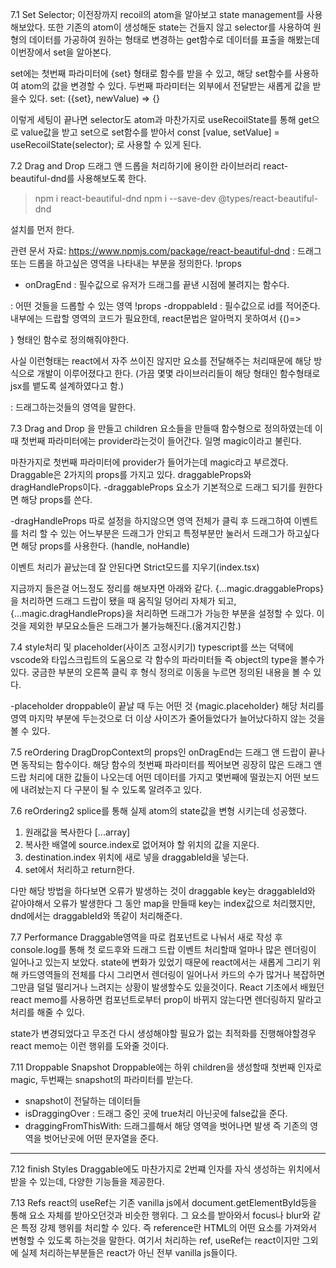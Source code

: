 7.1 Set Selector;
이전장까지 recoil의 atom을 알아보고 state management를 사용해보았다.
또한 기존의 atom이 생성해둔 state는 건들지 않고 selector를 사용하여 원형의 데이터를 가공하여 원하는 형태로 변경하는 get함수로 데이터를 표출을 해봤는데 이번장에서 set을 알아본다.

set에는 첫번째 파라미터에 {set} 형태로 함수를 받을 수 있고, 해당 set함수를 사용하여 atom의 값을 변경할 수 있다.
두번째 파라미터는 외부에서 전달받는 새롭게 값을 받을수 있다.
set: ({set}, newValue) => {}

이렇게 세팅이 끝나면 selector도 atom과 마찬가지로 useRecoilState를 통해 get으로 value값을 받고 set으로 set함수를 받아서
const [value, setValue] = useRecoilState(selector);
로 사용할 수 있게 된다.

7.2 Drag and Drop
드래그 앤 드롭을 처리하기에 용이한 라이브러리 react-beautiful-dnd를 사용해보도록 한다.

> npm i react-beautiful-dnd
> npm i --save-dev @types/react-beautiful-dnd

설치를 먼저 한다.

관련 문서 자료: https://www.npmjs.com/package/react-beautiful-dnd
<DragDropContext/> : 드래그 또는 드롭을 하고싶은 영역을 나타내는 부분을 정의한다.
!props

- onDragEnd : 필수값으로 유저가 드래그를 끝낸 시점에 불려지는 함수다.

<Droppable/> : 어떤 것들을 드롭할 수 있는 영역
!props
-droppableId : 필수값으로 id를 적어준다.
내부에는 드랍할 영역의 코드가 필요한데, react문법은 알아먹지 못하여서
{()=><div></div>} 형태인 함수로 정의해줘야한다.

사실 이런형태는 react에서 자주 쓰이진 않지만 요소를 전달해주는 처리때문에 해당 방식으로 개발이 이루어졌다고 한다.
(가끔 몇몇 라이브러리들이 해당 형태인 함수형태로 jsx를 뱉도록 설계하였다고 함.)

<Draggable/> : 드래그하는것들의 영역을 말한다.

7.3 Drag and Drop
<Droppable/>을 만들고 children 요소들을 만들때 함수형으로 정의하였는데 이때 첫번째 파라미터에는 provider라는것이 들어간다.
일명 magic이라고 불린다.

<Draggable/>
마찬가지로 첫번째 파라미터에 provider가 들어가는데 magic라고 부르겠다.
Draggable은 2가지의 props를 가지고 있다.
draggableProps와 dragHandleProps이다.
-draggableProps 요소가 기본적으로 드래그 되기를 원한다면 해당 props를 쓴다.

-dragHandleProps 따로 설정을 하지않으면 영역 전체가 클릭 후 드래그하여 이벤트를 처리 할 수 있는 어느부분은 드래그가 안되고 특정부분만 눌러서 드래그가 하고싶다면 해당 props를 사용한다.
(handle, noHandle)

이벤트 처리가 끝났는데 잘 안된다면 Strict모드를 지우기(index.tsx)

지금까지 들은걸 어느정도 정리를 해보자면 아래와 같다.
{...magic.draggableProps}을 처리하면 드래그 드랍이 됐을 때 움직일 덩어리 자체가 되고,
{...magic.dragHandleProps}을 처리하면 드래그가 가능한 부분을 설정할 수 있다. 이것을 제외한 부모요소들은 드래그가 불가능해진다.(옮겨지긴함.)

7.4 style처리 및 placeholder(사이즈 고정시키기)
typescript를 쓰는 덕택에 vscode와 타입스크립트의 도움으로 각 함수의 파라미터들 즉 object의 type을 볼수가 있다. 궁금한 부분의 오른쪽 클릭 후 형식 정의로 이동을 누르면 정의된 내용을 볼 수 있다.

-placeholder
droppable이 끝날 때 두는 어떤 것
{magic.placeholder}
해당 처리를 영역 마지막 부분에 두는것으로 더 이상 사이즈가 줄어들었다가 늘어났다하지 않는 것을 볼 수 있다.

7.5 reOrdering
DragDropContext의 props인 onDragEnd는 드래그 앤 드랍이 끝나면
동작되는 함수이다.
해당 함수의 첫번째 파라미터를 찍어보면 굉장히 많은 드래그 앤 드랍 처리에 대한 값들이 나오는데 어떤 데이터를 가지고 몇번째에 떨궜는지
어떤 보드에 내려놨는지 다 구분이 될 수 있도록 알려주고 있다.

7.6 reOrdering2
splice를 통해 실제 atom의 state값을 변형 시키는데 성공했다.

1. 원래값을 복사한다 [...array]
2. 복사한 배열에 source.index로 없어져야 할 위치의 값을 지운다.
3. destination.index 위치에 새로 넣을 draggableId을 넣는다.
4. set에서 처리하고 return한다.

다만 해당 방법을 하다보면 오류가 발생하는 것이 draggable key는
draggableId와 같아야해서 오류가 발생한다
그 동안 map을 만들때 key는 index값으로 처리했지만, dnd에서는 draggableId와 똑같이 처리해준다.

7.7 Performance
Draggable영역을 따로 컴포넌트로 나눠서 새로 작성 후 console.log를 통해 첫 로드후와 드래그 드랍 이벤트 처리할때 얼마나 많은 렌더링이 일어나고 있는지 보았다.
state에 변화가 있었기 때문에 react에서는 새롭게 그리기 위해 카드영역들의 전체를 다시 그리면서 렌더링이 일어나서 카드의 수가 많거나 복잡하면 그만큼 덜덜 떨리거나 느려지는 상황이 발생할수도 있을것이다.
React 기초에서 배웠던 react memo를 사용하면 컴포넌트로부터 prop이 바뀌지 않는다면 렌더링하지 말라고 처리를 해줄 수 있다.

state가 변경되었다고 무조건 다시 생성해야할 필요가 없는 최적화를 진행해야할경우 react memo는 이런 행위를 도와줄 것이다.

7.11 Droppable Snapshot
Droppable에는 하위 children을 생성할때
첫번째 인자로 magic, 두번째는 snapshot의 파라미터를 받는다.

- snapshot이 전달하는 데이터들
- isDraggingOver : 드래그 중인 곳에 true처리 아닌곳에 false값을 준다.
- draggingFromThisWith: 드래그를해서 해당 영역을 벗어나면 발생 즉 기존의 영역을 벗어난곳에 어떤 문자열을 준다.

---

7.12 finish Styles
Draggable에도 마찬가지로 2번쨰 인자를 자식 생성하는 위치에서 받을 수 있는데, 다양한 기능들을 제공한다.

7.13 Refs
react의 useRef는 기존 vanilla js에서 document.getElementById등을 통해 요소 자체를 받아오던것과 비슷한 행위다.
그 요소를 받아와서 focus나 blur와 같은 특정 강제 행위를 처리할 수 있다.
즉 reference란 HTML의 어떤 요소를 가져와서 변형할 수 있도록 하는것을 말한다.
여기서 처리하는 ref, useRef는 react이지만 그외에 실제 처리하는부분들은 react가 아닌 전부 vanilla js들이다.

